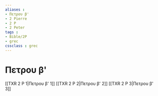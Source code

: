 ```yaml
---
aliases : 
- Πετρου β'
- 2 Pierre
- 2 P
- 2 Peter
tags : 
- Bible/2P
- grec
cssclass : grec
---
```


# Πετρου β'

[[TXR 2 P 1|Πετρου β' 1]]
[[TXR 2 P 2|Πετρου β' 2]]
[[TXR 2 P 3|Πετρου β' 3]]
